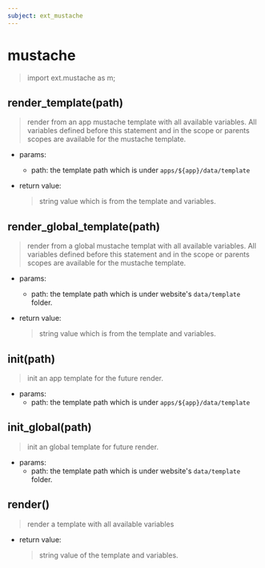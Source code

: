 ```yaml
---
subject: ext_mustache
---
```

# mustache
> import ext.mustache as m;

## render_template(path)
> render from an app mustache template with all available variables. All variables defined before this statement and in the scope or parents scopes are available for the mustache template.

- params:
  - path: the template path which is under `apps/${app}/data/template`

- return value:
  > string value which is from the template and variables.


## render_global_template(path)
> render from a global mustache templat with all available variables. All variables defined before this statement and in the scope or parents scopes are available for the mustache template.

- params:
  - path: the template path which is under website's `data/template` folder.

- return value:
  > string value which is from the template and variables.

## init(path)
> init an app template for the future render.

- params:
  - path: the template path which is under `apps/${app}/data/template`

## init_global(path)
> init an global template for future render.
- params:
  - path: the template path which is under website's `data/template` folder.

## render()
> render a template with all available variables

- return value:
  > string value of the template and variables.
